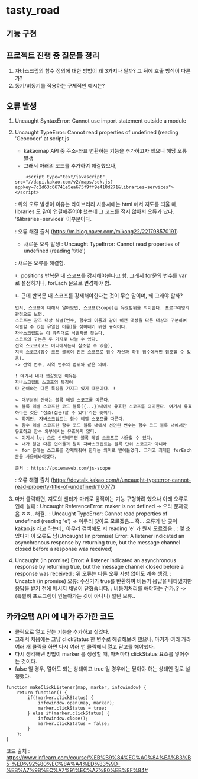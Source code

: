 # tasty_road

## 기능 구현

## 프로젝트 진행 중 질문들 정리
1. 자바스크립의 함수 정의에 대한 방법이 왜 3가지나 될까? 그 뒤에 호출 방식이 다른가?
2. 동기/비동기를 적용하는 구체적인 예시는?

## 오류 발생
1. Uncaught SyntaxError: Cannot use import statement outside a module
2. Uncaught TypeError: Cannot read properties of undefined (reading 'Geocoder' at script.js
    - kakaomap API 중 주소-좌표 변환하는 기능을 추가하고자 했으니 해당 오류 발생
    - 그래서 아래의 코드를 추가하여 해결했으나,
    ~~~
        <script type="text/javascript" src="//dapi.kakao.com/v2/maps/sdk.js?appkey=7c2d63c66741e5ea675f9ff9e410d271&libraries=services"></script>
    ~~~
    : 위의 오류 발생이 이유는 라이브러리 사용시에는 html 에서 지도를 띄울 때, libraries 도 같이 연결해주어야 했는데 그 코드를 적지 않아서 오류가 났다. '&libraries=services' 이부분이다.
    
    : 오류 해결 출처 (https://m.blog.naver.com/mikong22/221798570191)
    
    
    - 새로운 오류 발생 : Uncaught TypeError: Cannot read properties of undefined (reading 'title')
    
    : 새로운 오류를 해결함. 
    
    ㄴ positions 반복문 내 스코프를 강제해야한다고 함. 그래서 for문의 변수를 var 로 설정하거나, forEach 문으로 변경해야 함.
    
    ㄴ 근데 반복문 내 스코프를 강제해야한다는 것이 무슨 말이며, 왜 그래야 할까?
    ~~~
    먼저, 스코프에 대해서 알아보면, 스코프(Scope)는 유효범위를 의미한다. 프로그래밍의 관점으로 보면, 
    스코프는 참조 대상 식별(변수, 함수의 이름과 같이 어떤 대상을 다른 대상과 구분하여 식별할 수 있는 유일한 이름)를 찾아내기 위한 규칙이다.
    자바스크립트는 이 규칙대로 식별자를 찾는다.
    스코프의 구분은 두 가지로 나눌 수 있다.
    전역 스코프(코드 어디에서든지 참조할 수 있음), 
    지역 스코프(함수 코드 블록이 만든 스코프로 함수 자신과 하위 함수에서만 참조할 수 있음). 
    -> 전역 변수, 지역 변수의 범위와 같은 의미.
    
    ! 여기서 내가 헷갈렸던 이유는 
    자바스크립트 스코프의 특징이 
    타 언어와는 다른 특징을 가지고 있기 때문이다. !
    
    ㄴ 대부분의 언어는 블록 레벨 스코프를 따른다. 
    ㄴ 블록 레벨 스코프란 코드 블록({...})내에서 유효한 스코프를 의미한다. 여기서 유효하다는 것은 '참조(접근)할 수 있다'라는 뜻이다.
    ㄴ 하지만, 자바스크립트는 함수 레벨 스코프를 따른다.
    ㄴ 함수 레벨 스코프란 함수 코드 블록 내에서 선언된 변수는 함수 코드 블록 내에서만 유효하고 함수 외부에서는 유효하지 않다.
    ㄴ 여기서 let 으로 선언해주면 블록 레벨 스코프로 사용할 수 있다.
    ㄴ 내가 알던 다른 언어들과 달리 자바스크립트는 블록 단위 스코프가 아니라
    ㄴ for 문에는 스코프를 강제해줘야 한다는 의미로 받아들였다. 그리고 최대한 forEach 문을 사용해봐야겠다.

    출처 : https://poiemaweb.com/js-scope 
    ~~~

    : 오류 해결 출처 (https://devtalk.kakao.com/t/uncaught-typeerror-cannot-read-property-title-of-undefined/110077)

    
3. 마커 클릭하면, 지도의 센터가 마커로 움직이는 기능 구형하려 했으나 아래 오류로 인해 실패
: Uncaught ReferenceError: maker is not defined -> 오타 문제였음 ㅎㅎ.. 해결..
: Uncaught TypeError: Cannot read properties of undefined (reading 'e')
-> 아무리 찾아도 모르겠음... 흑... 오류가 난 곳이 kakao.js 라고 하는데,, 아무리 검색해도 저 reading 'e' 가 뭔지 모르겠음..
: 몇 초 있다가 이 오류도 남(Uncaught (in promise) Error: A listener indicated an asynchronous response by returning true, but the message channel closed before a response was received)

4. Uncaught (in promise) Error: A listener indicated an asynchronous response by returning true, but the message channel closed before a response was received
: 위 오류는 다른 오류 사항 없어도 계속 생김.
: Uncatch (in promise) 오류: 수신기가 true를 반환하여 비동기 응답을 나타냈지만 응답을 받기 전에 메시지 채널이 닫혔습니다.
: 비동기처리를 해야하는 건가..?
-> (특별히 프로그램이 안돌아가는 것이 아니니) 일단 보류.. 

## 카카오맵 API 에 내가 추가한 코드
- 클릭으로 열고 닫는 기능을 추가하고 싶었다.
- 그래서 처음에는 그냥 clickStatus 한 변수로 해결해보려 했으나, 마커가 여러 개라 여러 개 클릭을 하면 다시 여러 번 클릭해서 열고 닫고를 해야했다.
- 다시 생각해낸 방법이 marker 를 생성할 때, 마커마다 clickStatus 요소를 넣어주는 것이다.
- false 일 경우, 열어도 되는 상태이고 true 일 경우에는 닫아야 하는 상태인 걸로 설정했다.
~~~
function makeClickListener(map, marker, infowindow) {
    return function() {
        if(!marker.clickStatus) {
            infowindow.open(map, marker);
            marker.clickStatus = true;
        } else if(marker.clickStatus) {
            infowindow.close();
            marker.clickStatus = false;
        }
    };
}
~~~

코드 출처 : https://www.inflearn.com/course/%EB%B9%84%EC%A0%84%EA%B3%B5-%ED%92%80%EC%8A%A4%ED%83%9D-%EB%A7%9B%EC%A7%91%EC%A7%80%EB%8F%84#
